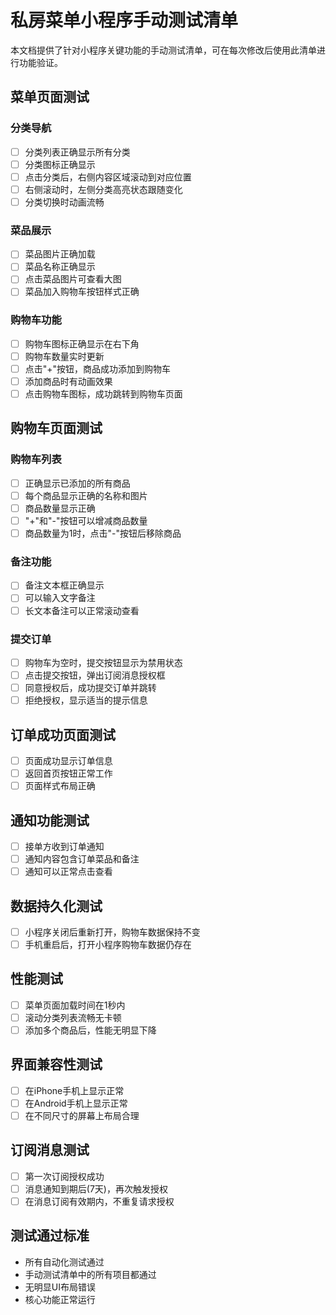 # 私房菜单小程序手动测试清单

本文档提供了针对小程序关键功能的手动测试清单，可在每次修改后使用此清单进行功能验证。

## 菜单页面测试

### 分类导航
- [ ] 分类列表正确显示所有分类
- [ ] 分类图标正确显示
- [ ] 点击分类后，右侧内容区域滚动到对应位置
- [ ] 右侧滚动时，左侧分类高亮状态跟随变化
- [ ] 分类切换时动画流畅

### 菜品展示
- [ ] 菜品图片正确加载
- [ ] 菜品名称正确显示
- [ ] 点击菜品图片可查看大图
- [ ] 菜品加入购物车按钮样式正确

### 购物车功能
- [ ] 购物车图标正确显示在右下角
- [ ] 购物车数量实时更新
- [ ] 点击"+"按钮，商品成功添加到购物车
- [ ] 添加商品时有动画效果
- [ ] 点击购物车图标，成功跳转到购物车页面

## 购物车页面测试

### 购物车列表
- [ ] 正确显示已添加的所有商品
- [ ] 每个商品显示正确的名称和图片
- [ ] 商品数量显示正确
- [ ] "+"和"-"按钮可以增减商品数量
- [ ] 商品数量为1时，点击"-"按钮后移除商品

### 备注功能
- [ ] 备注文本框正确显示
- [ ] 可以输入文字备注
- [ ] 长文本备注可以正常滚动查看

### 提交订单
- [ ] 购物车为空时，提交按钮显示为禁用状态
- [ ] 点击提交按钮，弹出订阅消息授权框
- [ ] 同意授权后，成功提交订单并跳转
- [ ] 拒绝授权，显示适当的提示信息

## 订单成功页面测试

- [ ] 页面成功显示订单信息
- [ ] 返回首页按钮正常工作
- [ ] 页面样式布局正确

## 通知功能测试

- [ ] 接单方收到订单通知
- [ ] 通知内容包含订单菜品和备注
- [ ] 通知可以正常点击查看

## 数据持久化测试

- [ ] 小程序关闭后重新打开，购物车数据保持不变
- [ ] 手机重启后，打开小程序购物车数据仍存在

## 性能测试

- [ ] 菜单页面加载时间在1秒内
- [ ] 滚动分类列表流畅无卡顿
- [ ] 添加多个商品后，性能无明显下降

## 界面兼容性测试

- [ ] 在iPhone手机上显示正常
- [ ] 在Android手机上显示正常
- [ ] 在不同尺寸的屏幕上布局合理

## 订阅消息测试

- [ ] 第一次订阅授权成功
- [ ] 消息通知到期后(7天)，再次触发授权
- [ ] 在消息订阅有效期内，不重复请求授权

## 测试通过标准

- 所有自动化测试通过
- 手动测试清单中的所有项目都通过
- 无明显UI布局错误
- 核心功能正常运行 